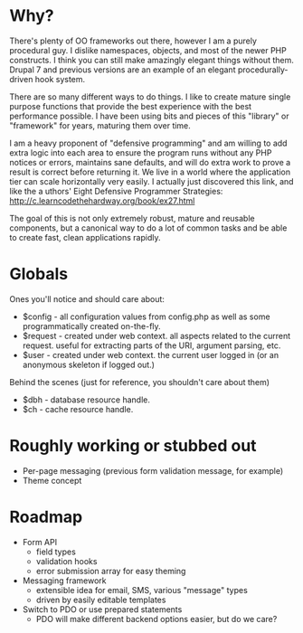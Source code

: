 # Why?

There's plenty of OO frameworks out there, however I am a purely procedural guy. I dislike namespaces, objects, and most of the newer PHP constructs. I think you can still make amazingly elegant things without them. Drupal 7 and previous versions are an example of an elegant procedurally-driven hook system.

There are so many different ways to do things. I like to create mature single purpose functions that provide the best experience with the best performance possible. I have been using bits and pieces of this "library" or "framework" for years, maturing them over time.

I am a heavy proponent of "defensive programming" and am willing to add extra logic into each area to ensure the program runs without any PHP notices or errors, maintains sane defaults, and will do extra work to prove a result is correct before returning it. We live in a world where the application tier can scale horizontally very easily. I actually just discovered this link, and like the a uthors' Eight Defensive Programmer Strategies: http://c.learncodethehardway.org/book/ex27.html

The goal of this is not only extremely robust, mature and reusable components, but a canonical way to do a lot of common tasks and be able to create fast, clean applications rapidly.

# Globals

Ones you'll notice and should care about:

* $config - all configuration values from config.php as well as some programmatically created on-the-fly.
* $request - created under web context. all aspects related to the current request. useful for extracting parts of the URI, argument parsing, etc.
* $user - created under web context. the current user logged in (or an anonymous skeleton if logged out.)

Behind the scenes (just for reference, you shouldn't care about them)

* $dbh - database resource handle.
* $ch - cache resource handle.

# Roughly working or stubbed out

* Per-page messaging (previous form validation message, for example)
* Theme concept

# Roadmap

* Form API
  * field types
  * validation hooks
  * error submission array for easy theming
* Messaging framework
  * extensible idea for email, SMS, various "message" types
  * driven by easily editable templates
* Switch to PDO or use prepared statements
  * PDO will make different backend options easier, but do we care?
